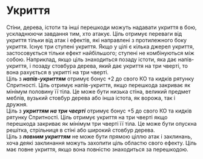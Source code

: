 # Укриття

Стіни, дерева, істоти та інші перешкоди можуть надавати укриття в бою, ускладнюючи завдання тим, хто атакує. Ціль отримує переваги від укриття тільки від атак і ефектів, які направлені з протилежного боку укриття. Існує три ступені укриття. Якщо у цілі є кілька джерел укриття, застосовується тільки ефект найбільшого; ступені не комбінуються між собою. Наприклад, якщо ціль знаходиться позаду істоти, яка дає напів-укриття, і позаду стовбура дерева, який дає укриття на три чверті, то вона рахується в укритті на три чверті.<br/>
Ціль з ***напів-укриттям*** отримує бонус +2 до свого КО та кидків рятунку Спритності. Ціль отримує напів-укриття, якщо перешкода закриває як мінімум половину її тіла. Це може бути низька стіна, великий предмет меблів, вузький стовбур дерева або інша істота, як ворожа, так і дружня.<br/>
Ціль з ***укриттям на три чверті*** отримує бонус +5 до свого КО та кидків рятунку Спритності. Ціль отримує укриття на три чверті якщо перешкода закриває як мінімум три чверті її тіла. Це може бути опускна решітка, стрільниця в стіні або широкий стовбур дерева.<br/>
Ціль з ***повним укриттям*** не може бути прямою ціллю атак і заклинань, хоча деякі заклинання можуть захопити ціль областю свого ефекту. Ціль має повне укриття, якщо вона повністю знаходиться за перешкодою.
